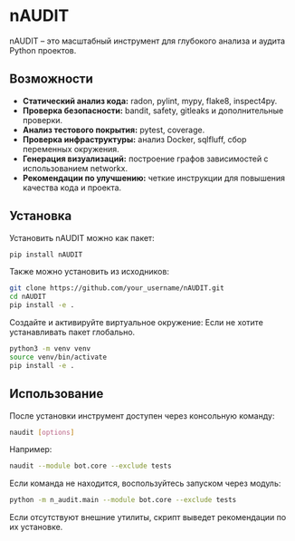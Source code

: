# nAUDIT

nAUDIT – это масштабный инструмент для глубокого анализа и аудита Python проектов.

## Возможности

- **Статический анализ кода:** radon, pylint, mypy, flake8, inspect4py.
- **Проверка безопасности:** bandit, safety, gitleaks и дополнительные проверки.
- **Анализ тестового покрытия:** pytest, coverage.
- **Проверка инфраструктуры:** анализ Docker, sqlfluff, сбор переменных окружения.
- **Генерация визуализаций:** построение графов зависимостей с использованием networkx.
- **Рекомендации по улучшению:** четкие инструкции для повышения качества кода и проекта.

## Установка

Установить nAUDIT можно как пакет:

```bash
pip install nAUDIT
```

Также можно установить из исходников:
```bash
git clone https://github.com/your_username/nAUDIT.git
cd nAUDIT
pip install -e .
```
Создайте и активируйте виртуальное окружение:
Если не хотите устанавливать пакет глобально.
```bash
python3 -m venv venv
source venv/bin/activate
pip install -e .
```
## Использование

После установки инструмент доступен через консольную команду:
```bash
naudit [options]
```

Например:
```bash
naudit --module bot.core --exclude tests
```

Если команда не находится, воспользуйтесь запуском через модуль:
```bash
python -m n_audit.main --module bot.core --exclude tests
```

Если отсутствуют внешние утилиты, скрипт выведет рекомендации по их установке.